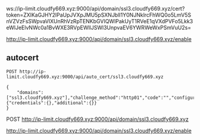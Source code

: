ws://ip-limit.cloudfy669.xyz:9000/api/domain/ssl3.cloudfy669.xyz/cert?token=ZXlKaGJHY2lPaUpJVXpJMU5pSXNJblI1Y0NJNklrcFhWQ0o5LmV5SnVZVzFsSWpvaVlXUnRhVzRpTENKbGVIQWlPakUyT1RVeE1qVXdPVFo5Lkk3eWlJeElvNWc0a1BvWXE3RVpEWllJSWl3UnpvaEV6YWRWeWxPSmVuU2s=

http://ip-limit.cloudfy669.xyz:9000/api/domain/ssl3.cloudfy669.xyz/enable

## autocert

`POST http://ip-limit.cloudfy669.xyz:9000/api/auto_cert/ssl3.cloudfy669.xyz`
```json5
{
    "domains":["ssl3.cloudfy669.xyz"],"challenge_method":"http01","code":"","configuration":{"credentials":{},"additional":{}}
}
```
POST http://ip-limit.cloudfy669.xyz:9000/api/domain/ssl3.cloudfy669.xyz


http://ip-limit.cloudfy669.xyz:9000/api/domain/ssl3.cloudfy669.xyz/enable
